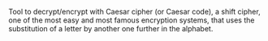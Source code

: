 Tool to decrypt/encrypt with Caesar cipher (or Caesar code), a shift cipher, one of the most easy and most famous encryption systems, that uses the substitution of a letter by another one further in the alphabet.

